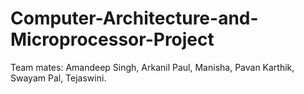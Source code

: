 # Computer-Architecture-and-Microprocessor-Project

Team mates: Amandeep Singh, Arkanil Paul, Manisha, Pavan Karthik, Swayam Pal, Tejaswini.

	
  
  
        
